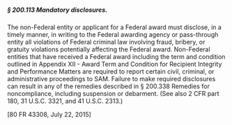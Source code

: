 ##### § 200.113 Mandatory disclosures. #####

The non-Federal entity or applicant for a Federal award must disclose, in a timely manner, in writing to the Federal awarding agency or pass-through entity all violations of Federal criminal law involving fraud, bribery, or gratuity violations potentially affecting the Federal award. Non-Federal entities that have received a Federal award including the term and condition outlined in Appendix XII - Award Term and Condition for Recipient Integrity and Performance Matters are required to report certain civil, criminal, or administrative proceedings to SAM. Failure to make required disclosures can result in any of the remedies described in § 200.338 Remedies for noncompliance, including suspension or debarment. (See also 2 CFR part 180, 31 U.S.C. 3321, and 41 U.S.C. 2313.)

[80 FR 43308, July 22, 2015]